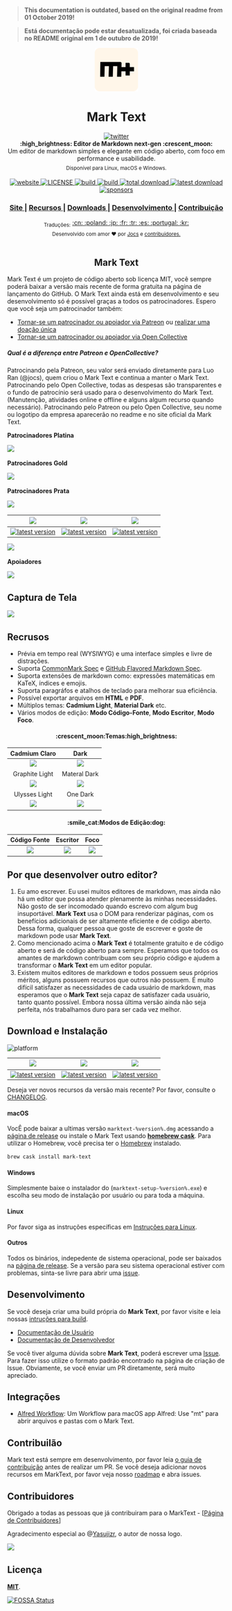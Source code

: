 > **This documentation is outdated, based on the original readme from 01 October 2019!**

> **Está documentação pode estar desatualizada, foi criada baseada no README original em 1 de outubro de 2019!**

<p align="center"><img src="https://raw.githubusercontent.com/marktext/marktext/develop/static/logo-small.png" alt="Mark Text" width="100" height="100"></p>

<h1 align="center">Mark Text</h1>

<div align="center">
  <a href="https://twitter.com/intent/tweet?via=marktextme&url=https://github.com/marktext/marktext/&text=What%20do%20you%20want%20to%20say%20to%20app?&hashtags=happyMarkText">
    <img src="https://img.shields.io/twitter/url/https/github.com/marktext/marktext.svg?style=for-the-badge" alt="twitter">
  </a>
</div>
<div align="center">
  <strong>:high_brightness: Editor de Markdown next-gen :crescent_moon:</strong><br>
  Um editor de markdown simples e elegante em código aberto, com foco em performance e usabilidade.<br>
  <sub>Disponível para Linux, macOS e Windows.</sub>
</div>

<br>

<div align="center">
  <!-- Version -->
  <a href="https://marktext.github.io/website">
    <img src="https://badge.fury.io/gh/jocs%2Fmarktext.svg" alt="website">
  </a>
  <!-- License -->
  <a href="LICENSE">
    <img src="https://img.shields.io/github/license/marktext/marktext.svg" alt="LICENSE">
  </a>
  <!-- Build Status -->
  <a href="https://travis-ci.org/marktext/marktext/">
    <img src="https://travis-ci.org/marktext/marktext.svg?branch=master" alt="build">
  </a>
  <a href="https://ci.appveyor.com/project/marktext/marktext/branch/master">
    <img src="https://ci.appveyor.com/api/projects/status/l4gxgydj0i95hmxg/branch/master?svg=true" alt="build">
  </a>
  <!-- Downloads total -->
  <a href="https://github.com/marktext/marktext/releases">
    <img src="https://img.shields.io/github/downloads/marktext/marktext/total.svg" alt="total download">
  </a>
  <!-- Downloads latest release -->
  <a href="https://github.com/marktext/marktext/releases/latest">
    <img src="https://img.shields.io/github/downloads/marktext/marktext/v0.16.0/total.svg" alt="latest download">
  </a>
  <!-- sponsors -->
  <a href="https://opencollective.com/marktext">
    <img src="https://opencollective.com/marktext/tiers/silver-sponsors/badge.svg?label=SilverSponsors&color=brightgreen" alt="sponsors">
  </a>
</div>

<div align="center">
  <h3>
    <a href="https://marktext.app">
      Site
    </a>
    <span> | </span>
    <a href="https://github.com/marktext/marktext#features">
      Recursos
    </a>
    <span> | </span>
    <a href="https://github.com/marktext/marktext#download-and-installation">
      Downloads
    </a>
    <span> | </span>
    <a href="https://github.com/marktext/marktext#development">
      Desenvolvimento
    </a>
    <span> | </span>
    <a href="https://github.com/marktext/marktext#contribution">
      Contribuição
    </a>
  </h3>
</div>

<div align="center">
  <sub>Traduções:</sub>
  <a href="docs/i18n/zh_cn.md#readme">
    <span>:cn:</span>
  </a>
  <a href="docs/i18n/pl.md#readme">
    <span>:poland:</span>
  </a>
  <a href="docs/i18n/ja.md#readme">
    <span>:jp:</span>
  </a>
  <a href="docs/i18n/french.md#readme">
    <span>:fr:</span>
  </a>
  <a href="docs/i18n/tr.md#readme">
    <span>:tr:</span>
  </a>
  <a href="docs/i18n/spanish.md#readme">
    <span>:es:</span>
  </a>
  <a href="docs/i18n/pt.md#readme">
    <span>:portugal:</span>
  </a>
  <a href="docs/i18n/ko.md#readme">
    <span>:kr:</span>
  </a>
</div>

<div align="center">
  <sub>Desenvolvido com amor ❤︎ por
    <a href="https://github.com/Jocs">Jocs</a> e
    <a href="https://github.com/marktext/marktext/graphs/contributors">
      contribuidores.
    </a>
  </sub>
</div>

<br />

<h2 align="center">Mark Text</h2>

Mark Text é um projeto de código aberto sob licença MIT, você sempre poderá baixar a versão mais recente de forma gratuita na página de lançamento do GitHub. O Mark Text ainda está em desenvolvimento e seu desenvolvimento só é possível graças a todos os patrocinadores. Espero que você seja um patrocinador também:

- [Tornar-se um patrocinador ou apoiador via Patreon](https://www.patreon.com/ranluo) ou [realizar uma doação única](https://github.com/Jocs/sponsor.me)
- [Tornar-se um patrocinador ou apoiador via Open Collective](https://opencollective.com/marktext)

##### Qual é a diferença entre Patreon e OpenCollective?

Patrocinando pela Patreon, seu valor será enviado diretamente para Luo Ran (@jocs), quem criou o Mark Text e continua a manter o Mark Text. Patrocinando pelo Open Collective, todas as despesas são transparentes e o fundo de patrocínio será usado para o desenvolvimento do Mark Text. (Manutenção, atividades online e offline e alguns algum recurso quando necessário). Patrocinando pelo Patreon ou pelo Open Collective, seu nome ou logotipo da empresa aparecerão no readme e no site oficial da Mark Text.

**Patrocinadores Platina**

<a href="https://opencollective.com/marktext#platinum-sponsors">
 <img src="https://opencollective.com/marktext/tiers/platinum-sponsors.svg?avatarHeight=36&width=600">
</a>

**Patrocinadores Gold**

<a href="https://opencollective.com/marktext#platinum-sponsors">
  <img src="https://opencollective.com/marktext/tiers/gold-sponsors.svg?avatarHeight=36&width=600">
</a>

**Patrocinadores Prata**

<a href="https://opencollective.com/marktext#platinum-sponsors">
  <img src="https://opencollective.com/marktext/tiers/silver-sponsors.svg?avatarHeight=36&width=600">
</a>

| ![]( https://github.com/ryanoasis/nerd-fonts/wiki/screenshots/v1.0.x/mac-pass-sm.png)                                                                                                             | ![]( https://github.com/ryanoasis/nerd-fonts/wiki/screenshots/v1.0.x/windows-pass-sm.png)                                                                                                                     | ![]( https://github.com/ryanoasis/nerd-fonts/wiki/screenshots/v1.0.x/linux-pass-sm.png)                                                                                                                                   |
|:-------------------------------------------------------------------------------------------------------------------------------------------------------------------------------------------------:|:-------------------------------------------------------------------------------------------------------------------------------------------------------------------------------------------------------------:|:-------------------------------------------------------------------------------------------------------------------------------------------------------------------------------------------------------------------------:|
| [![latest version](https://img.shields.io/github/downloads/marktext/marktext/latest/marktext.dmg.svg)](https://github.com/marktext/marktext/releases/download/v0.16.0/marktext.dmg) | [![latest version](https://img.shields.io/github/downloads/marktext/marktext/latest/marktext-setup.exe.svg)](https://github.com/marktext/marktext/releases/download/v0.16.0/marktext-setup.exe) | [![latest version](https://img.shields.io/github/downloads/marktext/marktext/latest/marktext-x86_64.AppImage.svg)](https://github.com/marktext/marktext/releases/download/v0.16.0/marktext-x86_64.AppImage) |

<a href="https://opencollective.com/marktext#platinum-sponsors">
  <img src="https://opencollective.com/marktext/tiers/bronze-sponsors.svg?avatarHeight=36&width=600">
</a>

**Apoiadores**

<a href="https://opencollective.com/marktext#backers">
  <img src="https://opencollective.com/marktext/tiers/backer.svg?avatarHeight=36&width=600">
</a>

## Captura de Tela

![](https://raw.githubusercontent.com/marktext/marktext/develop/docs/marktext.png)

## Recrusos

- Prévia em tempo real (WYSIWYG) e uma interface simples e livre de distrações.
- Suporta [CommonMark Spec](https://spec.commonmark.org/0.29/) e [GitHub Flavored Markdown Spec](https://github.github.com/gfm/).
- Suporta extensões de markdown como: expressões matemáticas em KaTeX, índices e emojis.
- Suporta paragráfos e atalhos de teclado para melhorar sua eficiência.
- Possível exportar arquivos em **HTML** e **PDF**.
- Múltiplos temas: **Cadmium Light**, **Material Dark** etc.
- Vários modos de edição: **Modo Código-Fonte**, **Modo Escritor**, **Modo Foco**.

<h4 align="center">:crescent_moon:Temas:high_brightness:</h4>

| Cadmium Claro                                     | Dark                                            |
|:-------------------------------------------------:|:-----------------------------------------------:|
| ![](https://raw.githubusercontent.com/marktext/marktext/develop/docs/themeImages/cadmium-light.png)  | ![](https://raw.githubusercontent.com/marktext/marktext/develop/docs/themeImages/dark.png)         |
| Graphite Light                                    | Materal Dark                                    |
| ![](https://raw.githubusercontent.com/marktext/marktext/develop/docs/themeImages/graphite-light.png) | ![](https://raw.githubusercontent.com/marktext/marktext/develop/docs/themeImages/materal-dark.png) |
| Ulysses Light                                     | One Dark                                        |
| ![](https://raw.githubusercontent.com/marktext/marktext/develop/docs/themeImages/ulysses-light.png)  | ![](https://raw.githubusercontent.com/marktext/marktext/develop/docs/themeImages/one-dark.png)     |

<h4 align="center">:smile_cat:Modos de Edição:dog:</h4>

| Código Fonte         | Escritor                 | Foco               |
|:--------------------:|:------------------------:|:-------------------:|
| ![](https://raw.githubusercontent.com/marktext/marktext/develop/docs/source.gif) | ![](https://raw.githubusercontent.com/marktext/marktext/develop/docs/typewriter.gif) | ![](https://raw.githubusercontent.com/marktext/marktext/develop/docs/focus.gif) |

## Por que desenvolver outro editor?

1. Eu amo escrever. Eu usei muitos editores de markdown, mas ainda não há um editor que possa atender plenamente às minhas necessidades. Não gosto de ser incomodado quando escrevo com algum bug insuportável. **Mark Text** usa o DOM para renderizar páginas, com os benefícios adicionais de ser altamente eficiente e de código aberto. Dessa forma, qualquer pessoa que goste de escrever e goste de markdown pode usar **Mark Text**.
2. Como mencionado acima o **Mark Text** é totalmente gratuito e de código aberto e será de código aberto para sempre. Esperamos que todos os amantes de markdown contribuam com seu próprio código e ajudem a transformar o **Mark Text** em um editor popular.
3. Existem muitos editores de markdown e todos possuem seus próprios méritos, alguns possuem recursos que outros não possuem. É muito difícil satisfazer as necessidades de cada usuário de markdown, mas esperamos que o **Mark Text** seja capaz de satisfazer cada usuário, tanto quanto possível. Embora nossa última versão ainda não seja perfeita, nós trabalhamos duro para ser cada vez melhor.

## Download e Instalação

![platform](https://img.shields.io/static/v1.svg?label=Platform&message=Linux-64%20|%20macOS-64%20|%20Win-32%20|%20Win-64&style=for-the-badge)

| ![](https://raw.githubusercontent.com/wiki/ryanoasis/nerd-fonts/screenshots/v1.0.x/mac-pass-sm.png)                                                                                                  | ![](https://raw.githubusercontent.com/wiki/ryanoasis/nerd-fonts/screenshots/v1.0.x/windows-pass-sm.png)                                                                                                          | ![](https://raw.githubusercontent.com/wiki/ryanoasis/nerd-fonts/screenshots/v1.0.x/linux-pass-sm.png)                                                                                                                        |
|:----------------------------------------------------------------------------------------------------------------------------------------------------------------------------------------------------:|:----------------------------------------------------------------------------------------------------------------------------------------------------------------------------------------------------------------:|:----------------------------------------------------------------------------------------------------------------------------------------------------------------------------------------------------------------------------:|
| [![latest version](https://img.shields.io/github/downloads/marktext/marktext/latest/marktext.dmg.svg)](https://github.com/marktext/marktext/releases/download/v0.16.0/marktext.dmg) | [![latest version](https://img.shields.io/github/downloads/marktext/marktext/latest/marktext-setup.exe.svg)](https://github.com/marktext/marktext/releases/download/v0.16.0/marktext-setup.exe) | [![latest version](https://img.shields.io/github/downloads/marktext/marktext/latest/marktext-x86_64.AppImage.svg)](https://github.com/marktext/marktext/releases/download/v0.16.0/marktext-x86_64.AppImage) |

Deseja ver novos recursos da versão mais recente? Por favor, consulte o [CHANGELOG](.github/CHANGELOG.md).

#### macOS

VocÊ pode baixar a ultimas versão `marktext-%version%.dmg` acessando a [página de release](https://github.com/marktext/marktext/releases/latest) ou instale o Mark Text usando [**homebrew cask**](https://github.com/caskroom/homebrew-cask). Para utilizar o Homebrew, você precisa ter o [Homebrew](https://brew.sh/) instalado.

```bash
brew cask install mark-text
```

#### Windows

Simplesmente baixe o instalador do (`marktext-setup-%version%.exe`) e escolha seu modo de instalação por usuário ou para toda a máquina.

#### Linux

Por favor siga as instruções específicas em [Instruções para Linux](docs/LINUX.md).

#### Outros

Todos os binários, indepedente de sistema operacional, pode ser baixados na [página de release](https://github.com/marktext/marktext/releases/latest). Se a versão para seu sistema operacional estiver com problemas, sinta-se livre para abrir uma [issue](https://github.com/marktext/marktext/issues).

## Desenvolvimento

Se você deseja criar uma build própria do **Mark Text**, por favor visite e leia nossas [intruções para build](docs/dev/BUILD.md).

- [Documentação de Usuário](docs/README.md)
- [Documentação de Desenvolvedor](docs/dev/README.md)

Se você tiver alguma dúvida sobre **Mark Text**, poderá escrever uma [Issue](https://github.com/marktext/marktext/issues). Para fazer isso utilize o formato padrão encontrado na página de criação de Issue. Obviamente, se você enviar um PR diretamente, será muito apreciado.

## Integrações

- [Alfred Workflow](http://www.packal.org/workflow/mark-text): Um Workflow para macOS app Alfred: Use "mt" para abrir arquivos e pastas com o Mark Text.

## Contribuilão

Mark text está sempre em desenvolvimento, por favor leia [o guia de contribuição](CONTRIBUTING.md) antes de realizar um PR. Se você deseja adicionar novos recursos em MarkText, por favor veja nosso [roadmap](ROADMAP.md) e abra issues.

## Contribuidores

Obrigado a todas as pessoas que já contribuiram para o MarkText - [[Página de Contribuidores](https://github.com/marktext/marktext/graphs/contributors)]

Agradecimento especial ao @[Yasujizr](https://github.com/Yasujizr), o autor de nossa logo.

<a href="https://github.com/marktext/marktext/graphs/contributors"><img src="https://opencollective.com/marktext/contributors.svg?width=890" /></a>

## Licença

[**MIT**](LICENSE).

[![FOSSA Status](https://app.fossa.io/api/projects/git%2Bgithub.com%2Fmarktext%2Fmarktext.svg?type=large)](https://app.fossa.io/projects/git%2Bgithub.com%2Fmarktext%2Fmarktext?ref=badge_large)

